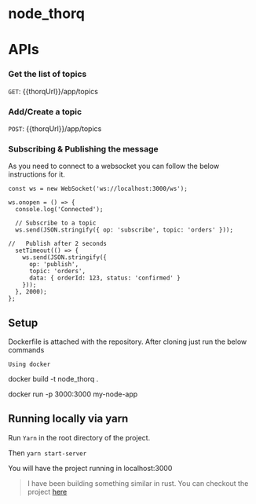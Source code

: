 # node_thorq

# APIs

### Get the list of topics
`GET`: {{thorqUrl}}/app/topics

### Add/Create a topic
`POST`: {{thorqUrl}}/app/topics

### Subscribing & Publishing the message

As you need to connect to a websocket you can follow the below instructions for it.

```
const ws = new WebSocket('ws://localhost:3000/ws');

ws.onopen = () => {
  console.log('Connected');

  // Subscribe to a topic
  ws.send(JSON.stringify({ op: 'subscribe', topic: 'orders' }));

//   Publish after 2 seconds
  setTimeout(() => {
    ws.send(JSON.stringify({
      op: 'publish',
      topic: 'orders',
      data: { orderId: 123, status: 'confirmed' }
    }));
  }, 2000);
};
```


## Setup

Dockerfile is attached with the repository. After cloning just run the below commands

`Using docker`

docker build -t node_thorq .

docker run -p 3000:3000 my-node-app


## Running locally via yarn

Run `Yarn` in the root directory of the project.

Then `yarn start-server`

You will have the project running in localhost:3000

> I have been building something similar in rust. You can checkout the project [here](https://github.com/one8-labs/thorq)

